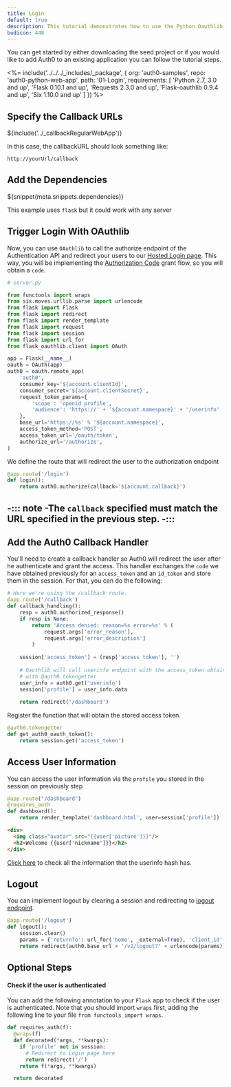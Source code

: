 ```yaml
---
title: Login
default: true
description: This tutorial demonstrates how to use the Python Oauthlib to add authentication and authorization to your web app
budicon: 448
---
```


You can get started by either downloading the seed project or if you would like to add Auth0 to an existing application you can follow the tutorial steps.

<%= include('../../../_includes/_package', {
  org: 'auth0-samples',
  repo: 'auth0-python-web-app',
  path: '01-Login',
  requirements: [
    'Python 2.7, 3.0 and up',
    'Flask 0.10.1 and up',
    'Requests 2.3.0 and up',
    'Flask-oauthlib 0.9.4 and up',
    'Six 1.10.0 and up'
  ]
}) %>

## Specify the Callback URLs

${include('../_callbackRegularWebApp')}

In this case, the callbackURL should look something like:

```text
http://yourUrl/callback
```

## Add the Dependencies

${snippet(meta.snippets.dependencies)}

This example uses `flask` but it could work with any server

## Trigger Login With OAuthlib

Now, you can use `OAuthlib` to call the authorize endpoint of the Authentication API and redirect your users to our [Hosted Login page](/hosted-pages/login). This way, you will be implementing the [Authorization Code](/api-auth/grant/authorization-code) grant flow, so you will obtain a `code`.

```python
# server.py

from functools import wraps
from six.moves.urllib.parse import urlencode
from flask import Flask
from flask import redirect
from flask import render_template
from flask import request
from flask import session
from flask import url_for
from flask_oauthlib.client import OAuth

app = Flask(__name__)
oauth = OAuth(app)
auth0 = oauth.remote_app(
    'auth0',
    consumer_key='${account.clientId}',
    consumer_secret='${account.clientSecret}',
    request_token_params={
        'scope': 'openid profile',
        'audience': 'https://' + '${account.namespace}' + '/userinfo'
    },
    base_url='https://%s' % '${account.namespace}',
    access_token_method='POST',
    access_token_url='/oauth/token',
    authorize_url='/authorize',
)
```

We define the route that will redirect the user to the authorization endpoint

```python
@app.route('/login')
def login():
    return auth0.authorize(callback='${account.callback}')
```

-::: note
-The `callback` specified **must match** the URL specified in the previous step.
-:::
-

## Add the Auth0 Callback Handler

You'll need to create a callback handler so Auth0 will redirect the user after he authenticate and grant the access. This handler exchanges the `code` we have obtained previously for an `access_token` and an `id_token` and store them in the session. For that, you can do the following:

```python
# Here we're using the /callback route.
@app.route('/callback')
def callback_handling():
    resp = auth0.authorized_response()
    if resp is None:
        return 'Access denied: reason=%s error=%s' % (
            request.args['error_reason'],
            request.args['error_description']
        )
    
    session['access_token'] = (resp['access_token'], '')
    
    # Oauthlib will call userinfo endpoint with the access_token obtained from the function decorated
    # with @auth0.tokengetter
    user_info = auth0.get('userinfo')
    session['profile'] = user_info.data
    
    return redirect('/dashboard')
```

Register the function that will obtain the stored access token.

```python
@auth0.tokengetter
def get_auth0_oauth_token():
    return session.get('access_token')
```

## Access User Information

You can access the user information via the `profile` you stored in the session on previously step

```python
@app.route("/dashboard")
@requires_auth
def dashboard():
    return render_template('dashboard.html', user=session['profile'])

```

```html
<div>
  <img class="avatar" src="{{user['picture']}}"/>
  <h2>Welcome {{user['nickname']}}</h2>
</div>
```

[Click here](/user-profile) to check all the information that the userinfo hash has.

## Logout

You can implement logout by clearing a session and redirecting to [logout endpoint](/logout#redirect-users-after-logout).

```python
@app.route('/logout')
def logout():
    session.clear()
    params = {'returnTo': url_for('home', _external=True), 'client_id': '${account.clientId}'}
    return redirect(auth0.base_url + '/v2/logout?' + urlencode(params))
```

## Optional Steps

#### Check if the user is authenticated

You can add the following annotation to your `Flask` app to check if the user is authenticated. Note that you should import `wraps` first, adding the following line to your file `from functools import wraps`.

```python
def requires_auth(f):
  @wraps(f)
  def decorated(*args, **kwargs):
    if 'profile' not in session:
      # Redirect to Login page here
      return redirect('/')
    return f(*args, **kwargs)

  return decorated
```

